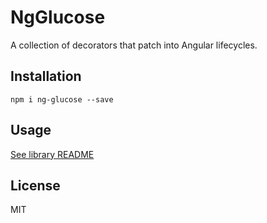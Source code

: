 # NgGlucose

A collection of decorators that patch into Angular lifecycles.

## Installation

```shell
npm i ng-glucose --save
```

## Usage

[See library README](https://github.com/AleksanderBodurri/ng-glucose/blob/master/projects/ng-glucose/README.md)

## License

MIT
